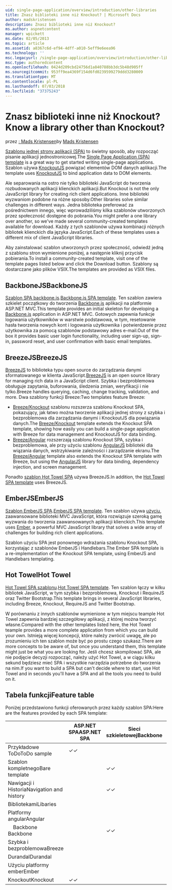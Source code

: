 ```yaml
---
uid: single-page-application/overview/introduction/other-libraries
title: Znasz biblioteki inne niż Knockout? | Microsoft Docs
author: madskristensen
description: Znasz biblioteki inne niż Knockout?
ms.author: aspnetcontent
manager: wpickett
ms.date: 02/05/2013
ms.topic: article
ms.assetid: a8367c6d-ef94-4dff-a010-5eff9e6eea96
ms.technology: ''
msc.legacyurl: /single-page-application/overview/introduction/other-libraries
msc.type: authoredcontent
ms.openlocfilehash: 0424d209cbd24756d1a840788bb3dc5b48d905ff
ms.sourcegitcommit: 953ff9ea4369f154d6fd0239599279ddd3280009
ms.translationtype: MT
ms.contentlocale: pl-PL
ms.lasthandoff: 07/03/2018
ms.locfileid: "37375243"
---
```

<a name="know-a-library-other-than-knockout"></a><span data-ttu-id="fb5a3-104">Znasz biblioteki inne niż Knockout?</span><span class="sxs-lookup"><span data-stu-id="fb5a3-104">Know a library other than Knockout?</span></span>
====================
<span data-ttu-id="fb5a3-105">przez [: Mads Kristensen](https://github.com/madskristensen)</span><span class="sxs-lookup"><span data-stu-id="fb5a3-105">by [Mads Kristensen](https://github.com/madskristensen)</span></span>

<span data-ttu-id="fb5a3-106">[Szablonu jednej strony aplikacji (SPA)](knockoutjs-template.md) to świetny sposób, aby rozpocząć pisanie aplikacji jednostronicowej.</span><span class="sxs-lookup"><span data-stu-id="fb5a3-106">The [Single Page Application (SPA) template](knockoutjs-template.md) is a great way to get started writing single-page applications.</span></span> <span data-ttu-id="fb5a3-107">Szablon używa [KnockoutJS](http://knockoutjs.com/) powiązać elementów DOM danych aplikacji.</span><span class="sxs-lookup"><span data-stu-id="fb5a3-107">The template uses [KnockoutJS](http://knockoutjs.com/) to bind application data to DOM elements.</span></span>

<span data-ttu-id="fb5a3-108">Ale separowania na ostro nie tylko biblioteki JavaScript do tworzenia rozbudowanych aplikacji klienckich aplikacji.</span><span class="sxs-lookup"><span data-stu-id="fb5a3-108">But Knockout is not the only JavaScript library for creating rich client applications.</span></span> <span data-ttu-id="fb5a3-109">Inne biblioteki wyzwaniom podobne na różne sposoby.</span><span class="sxs-lookup"><span data-stu-id="fb5a3-109">Other libraries solve similar challenges in different ways.</span></span> <span data-ttu-id="fb5a3-110">Jedna biblioteka preferować za pośrednictwem innego, więc wprowadziliśmy kilka szablonów utworzonych przez społeczność dostępne do pobrania.</span><span class="sxs-lookup"><span data-stu-id="fb5a3-110">You might prefer a one library over another, so we've made several community-created templates available for download.</span></span> <span data-ttu-id="fb5a3-111">Każdy z tych szablonów używa kombinacji różnych bibliotek klienckich dla języka JavaScript.</span><span class="sxs-lookup"><span data-stu-id="fb5a3-111">Each of these templates uses a different mix of client JavaScript libraries.</span></span>

<span data-ttu-id="fb5a3-112">Aby zainstalować szablon utworzonych przez społeczność, odwiedź jedną z szablonu stron wymienione poniżej, a następnie kliknij przycisk pobierania.</span><span class="sxs-lookup"><span data-stu-id="fb5a3-112">To install a community-created template, visit one of the template pages listed below and click the Download button.</span></span> <span data-ttu-id="fb5a3-113">Szablony są dostarczane jako plików VSIX.</span><span class="sxs-lookup"><span data-stu-id="fb5a3-113">The templates are provided as VSIX files.</span></span>

## <a name="backbonejs"></a><span data-ttu-id="fb5a3-114">BackboneJS</span><span class="sxs-lookup"><span data-stu-id="fb5a3-114">BackboneJS</span></span>

<span data-ttu-id="fb5a3-115">[Szablon SPA backbone.js](../templates/backbonejs-template.md).</span><span class="sxs-lookup"><span data-stu-id="fb5a3-115">[Backbone.js SPA template](../templates/backbonejs-template.md).</span></span> <span data-ttu-id="fb5a3-116">Ten szablon zawiera szkielet początkowy do tworzenia [Backbone.js](http://backbonejs.org/) aplikacji na platformie ASP.NET MVC.</span><span class="sxs-lookup"><span data-stu-id="fb5a3-116">This template provides an initial skeleton for developing a [Backbone.js](http://backbonejs.org/) application in ASP.NET MVC.</span></span> <span data-ttu-id="fb5a3-117">Gotowych zapewnia funkcje logowania użytkowników w warstwie podstawowa, w tym, resetowanie hasła tworzenia nowych kont i logowania użytkownika i potwierdzenie przez użytkownika za pomocą szablonów podstawowy adres e-mail.</span><span class="sxs-lookup"><span data-stu-id="fb5a3-117">Out of the box it provides basic user login functionality, including user sign-up, sign-in, password reset, and user confirmation with basic email templates.</span></span>

## <a name="breezejs"></a><span data-ttu-id="fb5a3-118">BreezeJS</span><span class="sxs-lookup"><span data-stu-id="fb5a3-118">BreezeJS</span></span>

<span data-ttu-id="fb5a3-119">[BreezeJS](http://www.breezejs.com/?utm_source=ms-spa) to biblioteka typu open source do zarządzania danymi sformatowanego w klienta JavaScript.</span><span class="sxs-lookup"><span data-stu-id="fb5a3-119">[BreezeJS](http://www.breezejs.com/?utm_source=ms-spa) is an open source library for managing rich data in a JavaScript client.</span></span> <span data-ttu-id="fb5a3-120">Szybka i bezproblemowa obsługuje zapytania, buforowania, śledzenia zmian, weryfikacji i nie tylko.</span><span class="sxs-lookup"><span data-stu-id="fb5a3-120">Breeze handles querying, caching, change tracking, validation, and more.</span></span> <span data-ttu-id="fb5a3-121">Dwa szablony funkcji Breeze:</span><span class="sxs-lookup"><span data-stu-id="fb5a3-121">Two templates feature Breeze:</span></span>

- <span data-ttu-id="fb5a3-122">[Breeze/Knockout](../templates/breezeknockout-template.md) szablonu rozszerza szablonu Knockout SPA, pokazujący, jak łatwo można tworzenie aplikacji jednej strony z szybka i bezproblemowa dla zarządzania danymi i KnockoutJS dla powiązania danych.</span><span class="sxs-lookup"><span data-stu-id="fb5a3-122">The [Breeze/Knockout](../templates/breezeknockout-template.md) template extends the Knockout SPA template, showing how easily you can build a single-page application with Breeze for data management and KnockoutJS for data binding.</span></span>
- <span data-ttu-id="fb5a3-123">[Breeze/Angular](../templates/breezeangular-template.md) rozszerzają szablonu Knockout SPA, szybka i bezproblemowa, ale przy użyciu szablonu [AngularJS](http://angularjs.org) biblioteki dla wiązania danych, wstrzykiwanie zależności i zarządzanie ekranu.</span><span class="sxs-lookup"><span data-stu-id="fb5a3-123">The [Breeze/Angular](../templates/breezeangular-template.md) template also extends the Knockout SPA template with Breeze, but using the [AngularJS](http://angularjs.org) library for data binding, dependency injection, and screen management.</span></span>

<span data-ttu-id="fb5a3-124">Ponadto [szablon Hot Towel SPA](../templates/hottowel-template.md) używa BreezeJS.</span><span class="sxs-lookup"><span data-stu-id="fb5a3-124">In addition, the [Hot Towel SPA template](../templates/hottowel-template.md) uses BreezeJS.</span></span>

## <a name="emberjs"></a><span data-ttu-id="fb5a3-125">EmberJS</span><span class="sxs-lookup"><span data-stu-id="fb5a3-125">EmberJS</span></span>

<span data-ttu-id="fb5a3-126">[Szablon EmberJS SPA](../templates/emberjs-template.md).</span><span class="sxs-lookup"><span data-stu-id="fb5a3-126">[EmberJS SPA template](../templates/emberjs-template.md).</span></span> <span data-ttu-id="fb5a3-127">Ten szablon używa [użyciu](http://emberjs.com/), zaawansowane biblioteki MVC JavaScript, która rozwiązuje szeroką gamę wyzwania do tworzenia zaawansowanych aplikacji klienckich.</span><span class="sxs-lookup"><span data-stu-id="fb5a3-127">This template uses [Ember](http://emberjs.com/), a powerful MVC JavaScript library that solves a wide array of challenges for building rich client applications.</span></span>

<span data-ttu-id="fb5a3-128">Szablon użyciu SPA jest ponownego wdrażania szablonu Knockout SPA, korzystając z szablonów EmberJS i Handlebars.</span><span class="sxs-lookup"><span data-stu-id="fb5a3-128">The Ember SPA template is a re-implementation of the Knockout SPA template, using EmberJS and Handlebars templating.</span></span>

## <a name="hot-towel"></a><span data-ttu-id="fb5a3-129">Hot Towel</span><span class="sxs-lookup"><span data-stu-id="fb5a3-129">Hot Towel</span></span>

<span data-ttu-id="fb5a3-130">[Hot Towel SPA szablonu](../templates/hottowel-template.md).</span><span class="sxs-lookup"><span data-stu-id="fb5a3-130">[Hot Towel SPA template](../templates/hottowel-template.md).</span></span> <span data-ttu-id="fb5a3-131">Ten szablon łączy w kilku bibliotek JavaScript, w tym szybka i bezproblemowa, Knockout i RequireJS oraz Twitter Bootstrap.</span><span class="sxs-lookup"><span data-stu-id="fb5a3-131">This template brings in several JavaScript libraries, including Breeze, Knockout, RequireJS and Twitter Bootstrap.</span></span>

<span data-ttu-id="fb5a3-132">W porównaniu z innych szablonów wymienione w tym miejscu teample Hot Towel zapewnia bardziej szczegółowy aplikacji, z której można tworzyć własne.</span><span class="sxs-lookup"><span data-stu-id="fb5a3-132">Compared with the other templates listed here, the Hot Towel teample provides a more complete application from which you can build your own.</span></span> <span data-ttu-id="fb5a3-133">Istnieją więcej koncepcji, które należy zwrócić uwagę, ale po zrozumieniu ich ten szablon może być po prostu czego szukasz.</span><span class="sxs-lookup"><span data-stu-id="fb5a3-133">There are more concepts to be aware of, but once you understand them, this template might just be what you are looking for.</span></span> <span data-ttu-id="fb5a3-134">Jeśli chcesz skompilować SPA, ale nie podjęcie decyzji rozpocząć, należy użyć Hot Towel, a w ciągu kilku sekund będziesz mieć SPA i wszystkie narzędzia potrzebne do tworzenia na nim.</span><span class="sxs-lookup"><span data-stu-id="fb5a3-134">If you want to build a SPA but can't decide where to start, use Hot Towel and in seconds you'll have a SPA and all the tools you need to build on it.</span></span>

## <a name="feature-table"></a><span data-ttu-id="fb5a3-135">Tabela funkcji</span><span class="sxs-lookup"><span data-stu-id="fb5a3-135">Feature table</span></span>

<span data-ttu-id="fb5a3-136">Poniżej przedstawiono funkcji oferowanych przez każdy szablon SPA:</span><span class="sxs-lookup"><span data-stu-id="fb5a3-136">Here are the features provided by each SPA template:</span></span>


|                        | <span data-ttu-id="fb5a3-137">ASP.NET SPA</span><span class="sxs-lookup"><span data-stu-id="fb5a3-137">ASP.NET SPA</span></span> | <span data-ttu-id="fb5a3-138">Sieci szkieletowej</span><span class="sxs-lookup"><span data-stu-id="fb5a3-138">Backbone</span></span> | <span data-ttu-id="fb5a3-139">BREEZE/Angular</span><span class="sxs-lookup"><span data-stu-id="fb5a3-139">Breeze/Angular</span></span> | <span data-ttu-id="fb5a3-140">Szybka i bezproblemowa/KO</span><span class="sxs-lookup"><span data-stu-id="fb5a3-140">Breeze/KO</span></span> |  <span data-ttu-id="fb5a3-141">Użyciu platformy ember</span><span class="sxs-lookup"><span data-stu-id="fb5a3-141">Ember</span></span>   | <span data-ttu-id="fb5a3-142">Hot Towel</span><span class="sxs-lookup"><span data-stu-id="fb5a3-142">Hot Towel</span></span> |
|------------------------|-------------|----------|----------------|-----------|----------|-----------|
|      <span data-ttu-id="fb5a3-143">Przykładowe ToDo</span><span class="sxs-lookup"><span data-stu-id="fb5a3-143">ToDo sample</span></span>       |  <span data-ttu-id="fb5a3-144">&#10003;</span><span class="sxs-lookup"><span data-stu-id="fb5a3-144">&#10003;</span></span>   |          |    <span data-ttu-id="fb5a3-145">&#10003;</span><span class="sxs-lookup"><span data-stu-id="fb5a3-145">&#10003;</span></span>    | <span data-ttu-id="fb5a3-146">&#10003;</span><span class="sxs-lookup"><span data-stu-id="fb5a3-146">&#10003;</span></span>  | <span data-ttu-id="fb5a3-147">&#10003;</span><span class="sxs-lookup"><span data-stu-id="fb5a3-147">&#10003;</span></span> |           |
|     <span data-ttu-id="fb5a3-148">Szablon kompletnego</span><span class="sxs-lookup"><span data-stu-id="fb5a3-148">Bare template</span></span>      |             | <span data-ttu-id="fb5a3-149">&#10003;</span><span class="sxs-lookup"><span data-stu-id="fb5a3-149">&#10003;</span></span> |                |           |          | <span data-ttu-id="fb5a3-150">&#10003;</span><span class="sxs-lookup"><span data-stu-id="fb5a3-150">&#10003;</span></span>  |
| <span data-ttu-id="fb5a3-151">Nawigacji i Historia</span><span class="sxs-lookup"><span data-stu-id="fb5a3-151">Navigation and history</span></span> |             | <span data-ttu-id="fb5a3-152">&#10003;</span><span class="sxs-lookup"><span data-stu-id="fb5a3-152">&#10003;</span></span> |    <span data-ttu-id="fb5a3-153">&#10003;</span><span class="sxs-lookup"><span data-stu-id="fb5a3-153">&#10003;</span></span>    |           | <span data-ttu-id="fb5a3-154">&#10003;</span><span class="sxs-lookup"><span data-stu-id="fb5a3-154">&#10003;</span></span> | <span data-ttu-id="fb5a3-155">&#10003;</span><span class="sxs-lookup"><span data-stu-id="fb5a3-155">&#10003;</span></span>  |
|        <span data-ttu-id="fb5a3-156">Bibliotekami</span><span class="sxs-lookup"><span data-stu-id="fb5a3-156">Libaries</span></span>        |             |          |                |           |          |           |
|        <span data-ttu-id="fb5a3-157">Platformy angular</span><span class="sxs-lookup"><span data-stu-id="fb5a3-157">Angular</span></span>         |             |          |    <span data-ttu-id="fb5a3-158">&#10003;</span><span class="sxs-lookup"><span data-stu-id="fb5a3-158">&#10003;</span></span>    |           |          |           |
|    <span data-ttu-id="fb5a3-159">&#8195;Backbone</span><span class="sxs-lookup"><span data-stu-id="fb5a3-159">&#8195;Backbone</span></span>     |             | <span data-ttu-id="fb5a3-160">&#10003;</span><span class="sxs-lookup"><span data-stu-id="fb5a3-160">&#10003;</span></span> |                |           |          |           |
|         <span data-ttu-id="fb5a3-161">Szybka i bezproblemowa</span><span class="sxs-lookup"><span data-stu-id="fb5a3-161">Breeze</span></span>         |             |          |    <span data-ttu-id="fb5a3-162">&#10003;</span><span class="sxs-lookup"><span data-stu-id="fb5a3-162">&#10003;</span></span>    | <span data-ttu-id="fb5a3-163">&#10003;</span><span class="sxs-lookup"><span data-stu-id="fb5a3-163">&#10003;</span></span>  |          | <span data-ttu-id="fb5a3-164">&#10003;</span><span class="sxs-lookup"><span data-stu-id="fb5a3-164">&#10003;</span></span>  |
|        <span data-ttu-id="fb5a3-165">Durandal</span><span class="sxs-lookup"><span data-stu-id="fb5a3-165">Durandal</span></span>        |             |          |                |           |          | <span data-ttu-id="fb5a3-166">&#10003;</span><span class="sxs-lookup"><span data-stu-id="fb5a3-166">&#10003;</span></span>  |
|         <span data-ttu-id="fb5a3-167">Użyciu platformy ember</span><span class="sxs-lookup"><span data-stu-id="fb5a3-167">Ember</span></span>          |             |          |                |           | <span data-ttu-id="fb5a3-168">&#10003;</span><span class="sxs-lookup"><span data-stu-id="fb5a3-168">&#10003;</span></span> |           |
|        <span data-ttu-id="fb5a3-169">Knockout</span><span class="sxs-lookup"><span data-stu-id="fb5a3-169">Knockout</span></span>        |  <span data-ttu-id="fb5a3-170">&#10003;</span><span class="sxs-lookup"><span data-stu-id="fb5a3-170">&#10003;</span></span>   |          |                | <span data-ttu-id="fb5a3-171">&#10003;</span><span class="sxs-lookup"><span data-stu-id="fb5a3-171">&#10003;</span></span>  |          | <span data-ttu-id="fb5a3-172">&#10003;</span><span class="sxs-lookup"><span data-stu-id="fb5a3-172">&#10003;</span></span>  |

